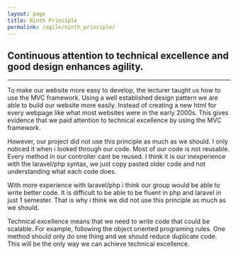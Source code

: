 ```yaml
---
layout: page
title: Ninth Principle
permalink: /agile/ninth_principle/
---
```



## Continuous attention to technical excellence and good design enhances agility.
---

To make our website more easy to develop, the lecturer taught us how to use the MVC framework. Using a well established design pattern we are able to build our website more easily. Instead of creating a new html for every webpage like what most websites were in the early 2000s. This gives evidence that we paid attention to technical excellence by using the MVC framework.

However, our project did not use this principle as much as we should. I only noticed it when i looked through our code. Most of our code is not reusable. Every method in our controller cant be reused. I think it is our inexperience with the laravel/php syntax, we just copy pasted older code and not understanding what each code does. 

With more experience with laravel/php i think our group would be able to write better code. It is difficult to be able to be fluent in php and laravel in just 1 semester. That is why i think we did not use this principle as much as we should. 

Technical excellence means that we need to write code that could be scalable. For example, following the object oriented programing rules. One method should only do one thing and we should reduce duplicate code. This will be the only way we can achieve technical excellence.

